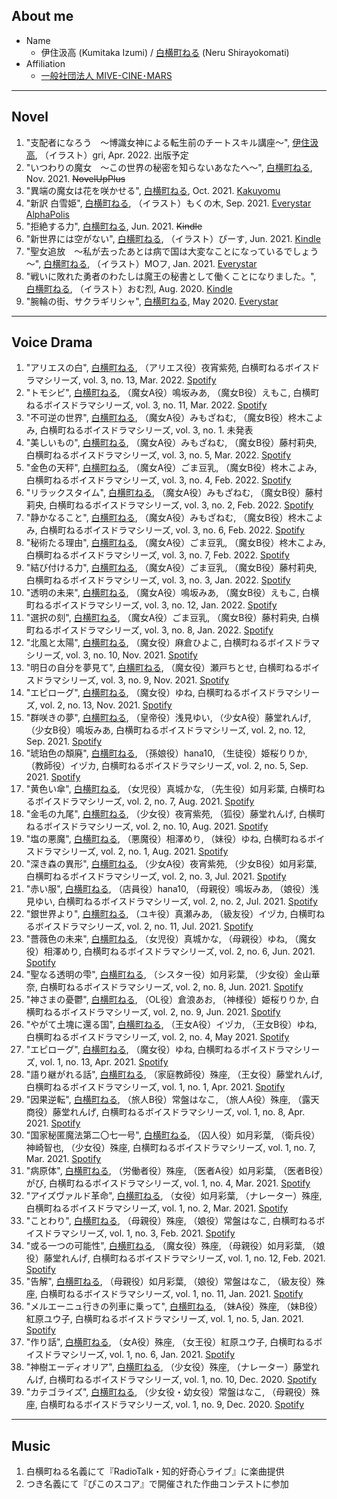 ## About me

- Name
  - 伊住汲高 (Kumitaka Izumi) / [白横町ねる](https://twitter.com/Shirayokomati) (Neru Shirayokomati)
- Affiliation
  - [一般社団法人 MIVE-CINE･MARS](https://mivecinemars.cloud-line.com/)

***

## Novel

1. "支配者になろう　～博識女神による転生前のチートスキル講座～", <ins>伊住汲高</ins>, （イラスト）gri, Apr. 2022. 出版予定
1. "いつわりの魔女　～この世界の秘密を知らないあなたへ～", <ins>白横町ねる</ins>, Nov. 2021. ~~NovelUpPlus~~
1. "異端の魔女は花を咲かせる", <ins>白横町ねる</ins>, Oct. 2021. [Kakuyomu](https://kakuyomu.jp/works/16816700428012816261)
1. "新訳 白雪姫", <ins>白横町ねる</ins>, （イラスト）もくの木, Sep. 2021. [Everystar](https://estar.jp/novels/25871172) [AlphaPolis](https://www.alphapolis.co.jp/novel/437787486/400539592)
1. "拒絶する力", <ins>白横町ねる</ins>, Jun. 2021. ~~Kindle~~
1. "新世界には空がない", <ins>白横町ねる</ins>, （イラスト）ぴーす, Jun. 2021. [Kindle](https://www.amazon.co.jp/dp/B097L7CFQ8)
1. "聖女追放　～私が去ったあとは病で国は大変なことになっているでしょう～", <ins>白横町ねる</ins>, （イラスト）MOフ, Jan. 2021. [Everystar](https://estar.jp/novels/25772581)
1. "戦いに敗れた勇者のわたしは魔王の秘書として働くことになりました。", <ins>白横町ねる</ins>, （イラスト）おむ烈, Aug. 2020. [Kindle](https://www.amazon.co.jp/dp/B094RGNMV5)
1. "腕輪の街、サクラギリシャ", <ins>白横町ねる</ins>, May 2020. [Everystar](https://estar.jp/novels/25643061)

***

## Voice Drama

1. "アリエスの白", <ins>白横町ねる</ins>, （アリエス役）夜宵紫苑, 白横町ねるボイスドラマシリーズ, vol. 3, no. 13, Mar. 2022. [Spotify](https://open.spotify.com/episode/3l5RbnpishnUaJ7rdBRyli)
1. "トモシビ", <ins>白横町ねる</ins>, （魔女A役）鳴坂みあ, （魔女B役）えもこ, 白横町ねるボイスドラマシリーズ, vol. 3, no. 11, Mar. 2022. [Spotify](https://open.spotify.com/episode/2krbpEBQjjjXameRy5PQis)
1. "不可逆の世界", <ins>白横町ねる</ins>, （魔女A役）みもざねむ, （魔女B役）柊木こよみ, 白横町ねるボイスドラマシリーズ, vol. 3, no. 1. 未発表
1. "美しいもの", <ins>白横町ねる</ins>, （魔女A役）みもざねむ, （魔女B役）藤村莉央, 白横町ねるボイスドラマシリーズ, vol. 3, no. 5, Mar. 2022. [Spotify](https://open.spotify.com/episode/4S8aCgg1Xy5HaxeJKVnx1G)
1. "金色の天秤", <ins>白横町ねる</ins>, （魔女A役）ごま豆乳, （魔女B役）柊木こよみ, 白横町ねるボイスドラマシリーズ, vol. 3, no. 4, Feb. 2022. [Spotify](https://open.spotify.com/episode/6NGuZqIOZGGiS6cMxkGezw)
1. "リラックスタイム", <ins>白横町ねる</ins>, （魔女A役）みもざねむ, （魔女B役）藤村莉央, 白横町ねるボイスドラマシリーズ, vol. 3, no. 2, Feb. 2022. [Spotify](https://open.spotify.com/episode/2mvoNwR312sWbtIGyn9RPi)
1. "静かなること", <ins>白横町ねる</ins>, （魔女A役）みもざねむ, （魔女B役）柊木こよみ, 白横町ねるボイスドラマシリーズ, vol. 3, no. 6, Feb. 2022. [Spotify](https://open.spotify.com/episode/1pyYzYQzTbbLssEq2hBJJQ)
1. "秘術たる理由", <ins>白横町ねる</ins>, （魔女A役）ごま豆乳, （魔女B役）柊木こよみ, 白横町ねるボイスドラマシリーズ, vol. 3, no. 7, Feb. 2022. [Spotify](https://open.spotify.com/episode/3PL6kToBfDM3lEgOGk5TvT)
1. "結び付ける力", <ins>白横町ねる</ins>, （魔女A役）ごま豆乳, （魔女B役）藤村莉央, 白横町ねるボイスドラマシリーズ, vol. 3, no. 3, Jan. 2022. [Spotify](https://open.spotify.com/episode/59BCMLSvV0ieHpvJzhCfjq)
1. "透明の未来", <ins>白横町ねる</ins>, （魔女A役）鳴坂みあ, （魔女B役）えもこ, 白横町ねるボイスドラマシリーズ, vol. 3, no. 12, Jan. 2022. [Spotify](https://open.spotify.com/episode/5pHmrp6Y0RD5gB64VFPScy)
1. "選択の刻", <ins>白横町ねる</ins>, （魔女A役）ごま豆乳, （魔女B役）藤村莉央, 白横町ねるボイスドラマシリーズ, vol. 3, no. 8, Jan. 2022. [Spotify](https://open.spotify.com/episode/7KShfnchvGAT4PVArOo08y)
1. "北風と太陽", <ins>白横町ねる</ins>, （魔女役）麻倉ひよこ, 白横町ねるボイスドラマシリーズ, vol. 3, no. 10, Nov. 2021. [Spotify](https://open.spotify.com/episode/44PPpkH9Bv1P1jfkjZkLek)
1. "明日の自分を夢見て", <ins>白横町ねる</ins>, （魔女役）瀬戸ちとせ, 白横町ねるボイスドラマシリーズ, vol. 3, no. 9, Nov. 2021. [Spotify](https://open.spotify.com/episode/3617otRvvl0OUiUran4uco)
1. "エピローグ", <ins>白横町ねる</ins>, （魔女役）ゆね, 白横町ねるボイスドラマシリーズ, vol. 2, no. 13, Nov. 2021. [Spotify](https://open.spotify.com/episode/5MXdBGG3KYw0kSaIm473U6)
1. "群咲きの夢", <ins>白横町ねる</ins>, （皇帝役）浅見ゆい, （少女A役）藤堂れんげ, （少女B役）鳴坂みあ, 白横町ねるボイスドラマシリーズ, vol. 2, no. 12, Sep. 2021. [Spotify](https://open.spotify.com/episode/5B1KOrigj3JWhAgbJpvLlt)
1. "琥珀色の頽廃", <ins>白横町ねる</ins>, （孫娘役）hana10, （生徒役）姫桜りりか, （教師役）イヅカ, 白横町ねるボイスドラマシリーズ, vol. 2, no. 5, Sep. 2021. [Spotify](https://open.spotify.com/episode/7vIadTgct0euKcb6DgtDly)
1. "黄色い傘", <ins>白横町ねる</ins>, （女児役）真城かな, （先生役）如月彩葉, 白横町ねるボイスドラマシリーズ, vol. 2, no. 7, Aug. 2021. [Spotify](https://open.spotify.com/episode/366Ybjthx02grUmFvyy5F4)
1. "金毛の九尾", <ins>白横町ねる</ins>, （少女役）夜宵紫苑, （狐役）藤堂れんげ, 白横町ねるボイスドラマシリーズ, vol. 2, no. 10, Aug. 2021. [Spotify](https://open.spotify.com/episode/6pUfJ2FWn1CAZ2pFAFDBJb)
1. "塩の悪魔", <ins>白横町ねる</ins>, （悪魔役）相澤めり, （妹役）ゆね, 白横町ねるボイスドラマシリーズ, vol. 2, no. 1, Aug. 2021. [Spotify](https://open.spotify.com/episode/31ztSkhWxpWQgMgJuCznYY)
1. "深き森の異形", <ins>白横町ねる</ins>, （少女A役）夜宵紫苑, （少女B役）如月彩葉, 白横町ねるボイスドラマシリーズ, vol. 2, no. 3, Jul. 2021. [Spotify](https://open.spotify.com/episode/7mXCnl1wyAt3WGhHRsiGll)
1. "赤い服", <ins>白横町ねる</ins>, （店員役）hana10, （母親役）鳴坂みあ, （娘役）浅見ゆい, 白横町ねるボイスドラマシリーズ, vol. 2, no. 2, Jul. 2021. [Spotify](https://open.spotify.com/episode/5NEWYhpfXGj4cGsoM7o3gX)
1. "銀世界より", <ins>白横町ねる</ins>, （ユキ役）真瀬みあ, （級友役）イヅカ, 白横町ねるボイスドラマシリーズ, vol. 2, no. 11, Jul. 2021. [Spotify](https://open.spotify.com/episode/6n5UkhX7SqfUGJ645c8MNA)
1. "薔薇色の未来", <ins>白横町ねる</ins>, （女児役）真城かな, （母親役）ゆね, （魔女役）相澤めり, 白横町ねるボイスドラマシリーズ, vol. 2, no. 6, Jun. 2021. [Spotify](https://open.spotify.com/episode/5rKlonjtPqsME5VclTN6vX)
1. "聖なる透明の雫", <ins>白横町ねる</ins>, （シスター役）如月彩葉, （少女役）金山華奈, 白横町ねるボイスドラマシリーズ, vol. 2, no. 8, Jun. 2021. [Spotify](https://open.spotify.com/episode/4KcqG76yWZsQDncgbY8Tf9)
1. "神さまの憂鬱", <ins>白横町ねる</ins>, （OL役）倉浪あお, （神様役）姫桜りりか, 白横町ねるボイスドラマシリーズ, vol. 2, no. 9, Jun. 2021. [Spotify](https://open.spotify.com/episode/6tckPCHhJvvpnHdWz065gG)
1. "やがて土塊に還る国", <ins>白横町ねる</ins>, （王女A役）イヅカ, （王女B役）ゆね, 白横町ねるボイスドラマシリーズ, vol. 2, no. 4, May 2021. [Spotify](https://open.spotify.com/episode/0EBhyydUzj1Kxg9HLVQPIJ)
1. "エピローグ", <ins>白横町ねる</ins>, （魔女役）ゆね, 白横町ねるボイスドラマシリーズ, vol. 1, no. 13, Apr. 2021. [Spotify](https://open.spotify.com/episode/4tXUi4aHiYhR2VFs7dxaI3)
1. "語り継がれる話", <ins>白横町ねる</ins>, （家庭教師役）殊座, （王女役）藤堂れんげ, 白横町ねるボイスドラマシリーズ, vol. 1, no. 1, Apr. 2021. [Spotify](https://open.spotify.com/episode/0oMk7VrKOl1eDnW0Hn7yUM)
1. "因果逆転", <ins>白横町ねる</ins>, （旅人B役）常盤はなこ, （旅人A役）殊座, （露天商役）藤堂れんげ, 白横町ねるボイスドラマシリーズ, vol. 1, no. 8, Apr. 2021. [Spotify](https://open.spotify.com/episode/2UIvPmOZCdBr7RCdiS36Uq)
1. "国家秘匿魔法第二〇七一号", <ins>白横町ねる</ins>, （囚人役）如月彩葉, （衛兵役）神崎智也, （少女役）殊座, 白横町ねるボイスドラマシリーズ, vol. 1, no. 7, Mar. 2021. [Spotify](https://open.spotify.com/episode/0OSRTvhxp2JCFrakDdQGFZ)
1. "病原体", <ins>白横町ねる</ins>, （労働者役）殊座, （医者A役）如月彩葉, （医者B役）がび, 白横町ねるボイスドラマシリーズ, vol. 1, no. 4, Mar. 2021. [Spotify](https://open.spotify.com/episode/5c7iYVvby8yFNjlZUpA1LJ)
1. "アイズヴァルド革命", <ins>白横町ねる</ins>, （女役）如月彩葉, （ナレーター）殊座, 白横町ねるボイスドラマシリーズ, vol. 1, no. 2, Mar. 2021. [Spotify](https://open.spotify.com/episode/4IcQAJVXCAzZDgdxmZy4IW)
1. "ことわり", <ins>白横町ねる</ins>, （母親役）殊座, （娘役）常盤はなこ, 白横町ねるボイスドラマシリーズ, vol. 1, no. 3, Feb. 2021. [Spotify](https://open.spotify.com/episode/4E41DOS4mr5sxAS3wnEGbP)
1. "或る一つの可能性", <ins>白横町ねる</ins>, （魔女役）殊座, （母親役）如月彩葉, （娘役）藤堂れんげ, 白横町ねるボイスドラマシリーズ, vol. 1, no. 12, Feb. 2021. [Spotify](https://open.spotify.com/episode/5BLCRM1HdeFolk9spcPqaT)
1. "告解", <ins>白横町ねる</ins>, （母親役）如月彩葉, （娘役）常盤はなこ, （級友役）殊座, 白横町ねるボイスドラマシリーズ, vol. 1, no. 11, Jan. 2021. [Spotify](https://open.spotify.com/episode/6RWoIEXL0XEHkaQku8r1G5)
1. "メルエーニュ行きの列車に乗って", <ins>白横町ねる</ins>, （妹A役）殊座, （妹B役）紅原ユウ子, 白横町ねるボイスドラマシリーズ, vol. 1, no. 5, Jan. 2021. [Spotify](https://open.spotify.com/episode/5XGcbaAMvkGVyXPhADQLEe)
1. "作り話", <ins>白横町ねる</ins>, （女A役）殊座, （女王役）紅原ユウ子, 白横町ねるボイスドラマシリーズ, vol. 1, no. 6, Jan. 2021. [Spotify](https://open.spotify.com/episode/1MGP8pdG9hHebCmWsJ8BNp)
1. "神樹エーディオリア", <ins>白横町ねる</ins>, （少女役）殊座, （ナレーター）藤堂れんげ, 白横町ねるボイスドラマシリーズ, vol. 1, no. 10, Dec. 2020. [Spotify](https://open.spotify.com/episode/4QDdkZ8EAHgTkPSfbExGTQ)
1. "カテゴライズ", <ins>白横町ねる</ins>, （少女役・幼女役）常盤はなこ, （母親役）殊座, 白横町ねるボイスドラマシリーズ, vol. 1, no. 9, Dec. 2020. [Spotify](https://open.spotify.com/episode/5E09wSI00DlETApCW7SVO6)

***

## Music

1. 白横町ねる名義にて『RadioTalk・知的好奇心ライブ』に楽曲提供
1. つき名義にて『ぴこのスコア』で開催された作曲コンテストに参加
